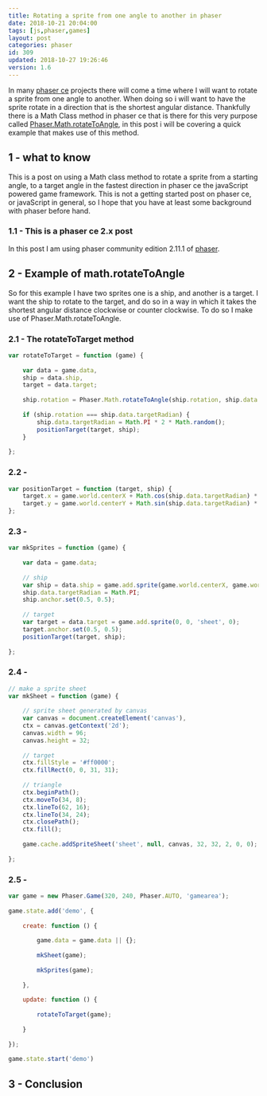 ```yaml
---
title: Rotating a sprite from one angle to another in phaser
date: 2018-10-21 20:04:00
tags: [js,phaser,games]
layout: post
categories: phaser
id: 309
updated: 2018-10-27 19:26:46
version: 1.6
---
```


In many [phaser ce](https://photonstorm.github.io/phaser-ce/) projects there will come a time where I will want to rotate a sprite from one angle to another. When doing so i will want to have the sprite rotate in a direction that is the shortest angular distance. Thankfully there is a Math Class method in phaser ce that is there for this very purpose called [Phaser.Math.rotateToAngle](https://photonstorm.github.io/phaser-ce/Phaser.Math.html#rotateToAngle), in this post i will be covering a quick example that makes use of this method.

<!-- more -->

## 1 - what to know

This is a post on using a Math class method to rotate a sprite from a starting angle, to a target angle in the fastest direction in phaser ce the javaScript powered game framework. This is not a getting started post on phaser ce, or javaScript in general, so I hope that you have at least some background with phaser before hand.

### 1.1 - This is a phaser ce 2.x post

In this post I am using phaser community edition 2.11.1 of [phaser](https://phaser.io/).

## 2 - Example of math.rotateToAngle

So for this example I have two sprites one is a ship, and another is a target. I want the ship to rotate to the target, and do so in a way in which it takes the shortest angular distance clockwise or counter clockwise. To do so I make use of Phaser.Math.rotateToAngle.

### 2.1 - The rotateToTarget method

```js
var rotateToTarget = function (game) {
 
    var data = game.data,
    ship = data.ship,
    target = data.target;
 
    ship.rotation = Phaser.Math.rotateToAngle(ship.rotation, ship.data.targetRadian, 0.05);
 
    if (ship.rotation === ship.data.targetRadian) {
        ship.data.targetRadian = Math.PI * 2 * Math.random();
        positionTarget(target, ship);
    }
 
};
```

### 2.2 -

```js
var positionTarget = function (target, ship) {
    target.x = game.world.centerX + Math.cos(ship.data.targetRadian) * 100;
    target.y = game.world.centerY + Math.sin(ship.data.targetRadian) * 100;
};
```

### 2.3 -

```js
var mkSprites = function (game) {
 
    var data = game.data;
 
    // ship
    var ship = data.ship = game.add.sprite(game.world.centerX, game.world.centerY, 'sheet', 1);
    ship.data.targetRadian = Math.PI;
    ship.anchor.set(0.5, 0.5);
 
    // target
    var target = data.target = game.add.sprite(0, 0, 'sheet', 0);
    target.anchor.set(0.5, 0.5);
    positionTarget(target, ship);
 
};
```

### 2.4 -

```js
// make a sprite sheet
var mkSheet = function (game) {
 
    // sprite sheet generated by canvas
    var canvas = document.createElement('canvas'),
    ctx = canvas.getContext('2d');
    canvas.width = 96;
    canvas.height = 32;
 
    // target
    ctx.fillStyle = '#ff0000';
    ctx.fillRect(0, 0, 31, 31);
 
    // triangle
    ctx.beginPath();
    ctx.moveTo(34, 8);
    ctx.lineTo(62, 16);
    ctx.lineTo(34, 24);
    ctx.closePath();
    ctx.fill();
 
    game.cache.addSpriteSheet('sheet', null, canvas, 32, 32, 2, 0, 0);
 
};
```

### 2.5 -

```js
var game = new Phaser.Game(320, 240, Phaser.AUTO, 'gamearea');
 
game.state.add('demo', {
 
    create: function () {
 
        game.data = game.data || {};
 
        mkSheet(game);
 
        mkSprites(game);
 
    },
 
    update: function () {
 
        rotateToTarget(game);
 
    }
 
});
 
game.state.start('demo')
```

## 3 - Conclusion

